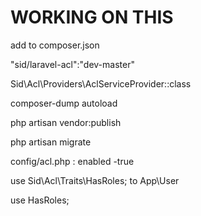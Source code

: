# WORKING ON THIS

add to composer.json 

"sid/laravel-acl":"dev-master" 

Sid\Acl\Providers\AclServiceProvider::class

composer-dump autoload

php artisan vendor:publish

php artisan migrate

config/acl.php : enabled -true

use Sid\Acl\Traits\HasRoles; to App\User

use HasRoles;